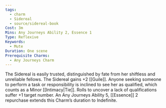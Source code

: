 ```yaml
---
tags:
  - charm
  - Sidereal
  - source/sidereal-book
Cost: 3m
Mins: Any Journeys Ability 2, Essence 1
Type: Reflexive
Keywords:
  - Mute
Duration: One scene
Prerequisite Charms:
  - Any Journeys Charm
---
```

The Sidereal is easily trusted, distinguished by fate from her shiftless and unreliable fellows. The Sidereal gains +2 [[Guile]]. Anyone seeking someone to perform a task or responsibility is inclined to see her as qualified, which counts as a Minor [[Intimacy|Tie]]. Rolls to uncover a lack of qualifications suffer +1 target number. An Any Journeys Ability 5, [[Essence]] 2 repurchase extends this Charm’s duration to Indefinite.